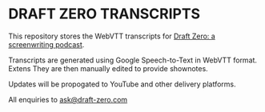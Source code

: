# DRAFT ZERO TRANSCRIPTS

This repository stores the WebVTT transcripts for [Draft Zero: a screenwriting podcast](http://www.draft-zero.com).

Transcripts are  generated using Google Speech-to-Text in WebVTT format. Extens They are then manually edited to provide shownotes.

Updates will be propogated to YouTube and other delivery platforms.

All enquiries to ask@draft-zero.com